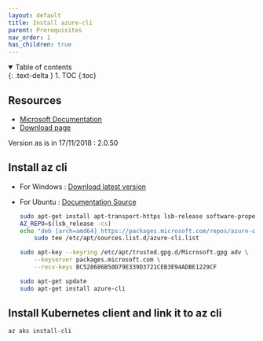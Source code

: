 ```yaml
---
layout: default
title: Install azure-cli
parent: Prerequisites
nav_order: 1
has_children: true
---
```


<details open markdown="block">
  <summary>
    Table of contents
  </summary>
  {: .text-delta }
1. TOC
{:toc}
</details>

## Resources

* [Microsoft Documentation](https://docs.microsoft.com/en-us/cli/azure/)
* [Download page](https://docs.microsoft.com/en-us/cli/azure/install-azure-cli)

Version as is in 17/11/2018 : 2.0.50

## Install az cli

* For Windows : [Download latest version](https://aka.ms/installazurecliwindows)  

* For Ubuntu  : [Documentation Source](https://docs.microsoft.com/fr-fr/cli/azure/install-azure-cli-apt?view=azure-cli-latest)

    ```bash
    sudo apt-get install apt-transport-https lsb-release software-properties-common -y
    AZ_REPO=$(lsb_release -cs)
    echo "deb [arch=amd64] https://packages.microsoft.com/repos/azure-cli/ $AZ_REPO main" | \
        sudo tee /etc/apt/sources.list.d/azure-cli.list

    sudo apt-key --keyring /etc/apt/trusted.gpg.d/Microsoft.gpg adv \
        --keyserver packages.microsoft.com \
        --recv-keys BC528686B50D79E339D3721CEB3E94ADBE1229CF

    sudo apt-get update
    sudo apt-get install azure-cli
    ```

## Install Kubernetes client and link it to az cli

``` bash
az aks install-cli
```

